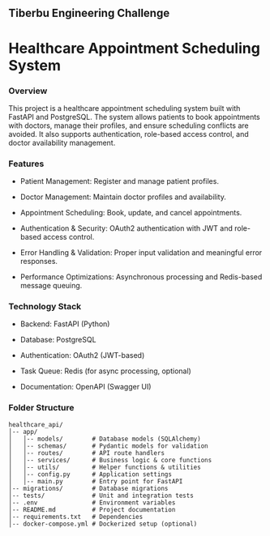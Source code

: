 ## Tiberbu Engineering Challenge

# Healthcare Appointment Scheduling System

### Overview

This project is a healthcare appointment scheduling system built with FastAPI and PostgreSQL. The system allows patients to book appointments with doctors, manage their profiles, and ensure scheduling conflicts are avoided. It also supports authentication, role-based access control, and doctor availability management.

### Features

- Patient Management: Register and manage patient profiles.

- Doctor Management: Maintain doctor profiles and availability.

- Appointment Scheduling: Book, update, and cancel appointments.

- Authentication & Security: OAuth2 authentication with JWT and role-based access control.

- Error Handling & Validation: Proper input validation and meaningful error responses.

- Performance Optimizations: Asynchronous processing and Redis-based message queuing.

### Technology Stack

- Backend: FastAPI (Python)

- Database: PostgreSQL

- Authentication: OAuth2 (JWT-based)

- Task Queue: Redis (for async processing, optional)

- Documentation: OpenAPI (Swagger UI)

### Folder Structure

```
healthcare_api/
│-- app/
│   │-- models/        # Database models (SQLAlchemy)
│   │-- schemas/       # Pydantic models for validation
│   │-- routes/        # API route handlers
│   │-- services/      # Business logic & core functions
│   │-- utils/         # Helper functions & utilities
│   │-- config.py      # Application settings
│   │-- main.py        # Entry point for FastAPI
│-- migrations/        # Database migrations
│-- tests/             # Unit and integration tests
│-- .env               # Environment variables
│-- README.md          # Project documentation
│-- requirements.txt   # Dependencies
│-- docker-compose.yml # Dockerized setup (optional)

```